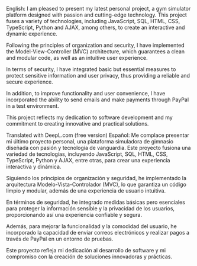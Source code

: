English:
I am pleased to present my latest personal project, a gym simulator platform designed with passion and cutting-edge technology. This project fuses a variety of technologies, including JavaScript, SQL, HTML, CSS, TypeScript, Python and AJAX, among others, to create an interactive and dynamic experience.

Following the principles of organization and security, I have implemented the Model-View-Controller (MVC) architecture, which guarantees a clean and modular code, as well as an intuitive user experience.

In terms of security, I have integrated basic but essential measures to protect sensitive information and user privacy, thus providing a reliable and secure experience.

In addition, to improve functionality and user convenience, I have incorporated the ability to send emails and make payments through PayPal in a test environment.

This project reflects my dedication to software development and my commitment to creating innovative and practical solutions.

Translated with DeepL.com (free version)
Español: Me complace presentar mi último proyecto personal, una plataforma simuladora de gimnasio diseñada con pasión y tecnología de vanguardia. Este proyecto fusiona una variedad de tecnologías, incluyendo JavaScript, SQL, HTML, CSS, TypeScript, Python y AJAX, entre otras, para crear una experiencia interactiva y dinámica.

Siguiendo los principios de organización y seguridad, he implementado la arquitectura Modelo-Vista-Controlador (MVC), lo que garantiza un código limpio y modular, además de una experiencia de usuario intuitiva.

En términos de seguridad, he integrado medidas básicas pero esenciales para proteger la información sensible y la privacidad de los usuarios, proporcionando así una experiencia confiable y segura.

Además, para mejorar la funcionalidad y la comodidad del usuario, he incorporado la capacidad de enviar correos electrónicos y realizar pagos a través de PayPal en un entorno de pruebas.

Este proyecto refleja mi dedicación al desarrollo de software y mi compromiso con la creación de soluciones innovadoras y prácticas.
